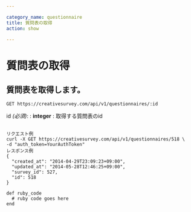 ```yaml
---

category_name: questionnaire
title: 質問表の取得
action: show

---
```


# 質問表の取得

## 質問表を取得します。

`GET https://creativesurvey.com/api/v1/questionnaires/:id`

id _(必須)_:
: __integer__
: 取得する質問表のid

~~~

リクエスト例
curl -X GET https://creativesurvey.com/api/v1/questionnaires/518 \
-d "auth_token=YourAuthToken"
レスポンス例
{
  "created_at": "2014-04-29T23:09:23+09:00",
  "updated_at": "2014-05-28T12:46:25+09:00",
  "survey_id": 527,
  "id": 518
}
~~~

~~~
def ruby_code
  # ruby code goes here
end
~~~

